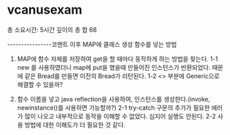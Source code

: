 # vcanusexam
총 소요시간: 5시간
깊이의 총 합 68

----------------코멘트 이후
MAP에 클래스 생성 함수를 넣는 방법
1. MAP에 함수 자체를 저장하여 get을 할 때마다 동작하게 하는 방법을 찾는다.
 1-1 new 를 사용하였더니 map에 put을 했을때 만들어진 인스턴스가 반환되었다. 때문에 같은 Bread를 만들면 이전의 Bread가 리턴된다.
 1-2 <> 부분에 Generic으로 해결할 수 있을까?
 
3. 함수 이름을 넣고 java reflection을 사용하여, 인스턴스를 생성한다.(invoke, newinstance()를 사용하면 가능할까?)
 2-1 try-catch 구문의 추가가 필요한 에러가 많이 나오고 내부적으로 동작을 이해할 수 없었다. 심지어 실행도 안된다.
 2-2 사용 방법에 대한 이해도가 더 필요한 것 같다.
